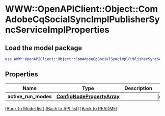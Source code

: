 # WWW::OpenAPIClient::Object::ComAdobeCqSocialSyncImplPublisherSyncServiceImplProperties

## Load the model package
```perl
use WWW::OpenAPIClient::Object::ComAdobeCqSocialSyncImplPublisherSyncServiceImplProperties;
```

## Properties
Name | Type | Description | Notes
------------ | ------------- | ------------- | -------------
**active_run_modes** | [**ConfigNodePropertyArray**](ConfigNodePropertyArray.md) |  | [optional] 

[[Back to Model list]](../README.md#documentation-for-models) [[Back to API list]](../README.md#documentation-for-api-endpoints) [[Back to README]](../README.md)


